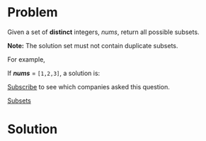 
# Problem

Given a set of **distinct** integers, _nums_, return all possible subsets.

**Note:** The solution set must not contain duplicate subsets. 

For example,

If **_nums_** = `[1,2,3]`, a solution is:

[Subscribe](/subscribe/) to see which companies asked this question.



[Subsets](https://leetcode.com/problems/subsets)

# Solution



